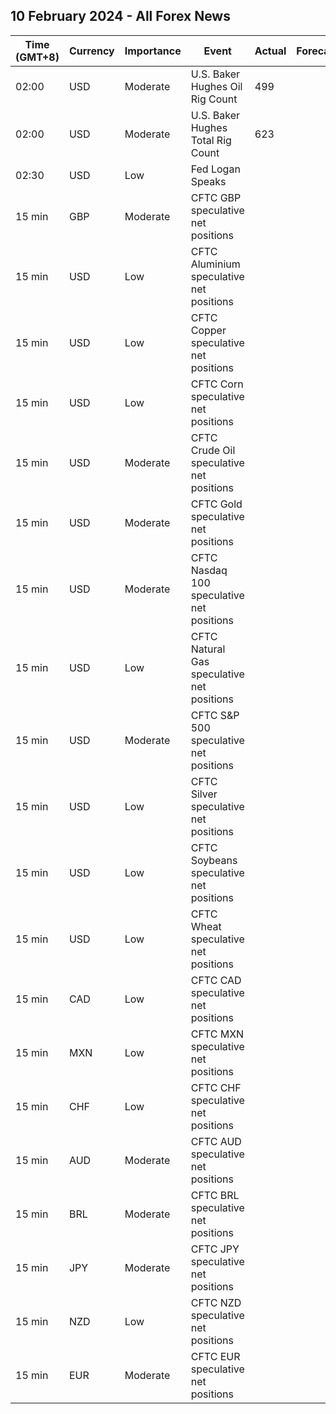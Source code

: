 ## 10 February 2024 - All Forex News

| Time (GMT+8) | Currency | Importance | Event | Actual | Forecast | Previous |
|------|----------|------------|-------|--------|----------|----------|
| 02:00 | USD | Moderate | U.S. Baker Hughes Oil Rig Count | 499 |  | 499 |
| 02:00 | USD | Moderate | U.S. Baker Hughes Total Rig Count | 623 |  | 619 |
| 02:30 | USD | Low | Fed Logan Speaks |  |  |  |
| 15 min | GBP | Moderate | CFTC GBP speculative net positions |  |  | 34.2K |
| 15 min | USD | Low | CFTC Aluminium speculative net positions |  |  | 3.9K |
| 15 min | USD | Low | CFTC Copper speculative net positions |  |  | -8.6K |
| 15 min | USD | Low | CFTC Corn speculative net positions |  |  | -224.8K |
| 15 min | USD | Moderate | CFTC Crude Oil speculative net positions |  |  | 196.7K |
| 15 min | USD | Moderate | CFTC Gold speculative net positions |  |  | 147.8K |
| 15 min | USD | Moderate | CFTC Nasdaq 100 speculative net positions |  |  | 39.3K |
| 15 min | USD | Low | CFTC Natural Gas speculative net positions |  |  | -103.2K |
| 15 min | USD | Moderate | CFTC S&P 500 speculative net positions |  |  | -226.0K |
| 15 min | USD | Low | CFTC Silver speculative net positions |  |  | 21.4K |
| 15 min | USD | Low | CFTC Soybeans speculative net positions |  |  | -140.6K |
| 15 min | USD | Low | CFTC Wheat speculative net positions |  |  | -36.5K |
| 15 min | CAD | Low | CFTC CAD speculative net positions |  |  | -2.4K |
| 15 min | MXN | Low | CFTC MXN speculative net positions |  |  | 80.4K |
| 15 min | CHF | Low | CFTC CHF speculative net positions |  |  | -3.9K |
| 15 min | AUD | Moderate | CFTC AUD speculative net positions |  |  | -58.3K |
| 15 min | BRL | Moderate | CFTC BRL speculative net positions |  |  | 18.3K |
| 15 min | JPY | Moderate | CFTC JPY speculative net positions |  |  | -80.5K |
| 15 min | NZD | Low | CFTC NZD speculative net positions |  |  | -1.0K |
| 15 min | EUR | Moderate | CFTC EUR speculative net positions |  |  | 88.8K |
